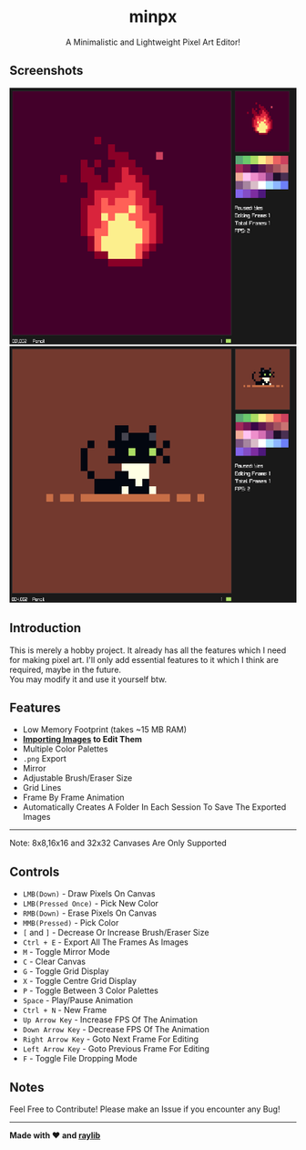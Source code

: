 <h1 align="center">
minpx</h1>
<p align="center">A Minimalistic and Lightweight Pixel Art Editor!</p>

## Screenshots
<img src="https://github.com/Datavorous/minpx/blob/main/media/demo2.PNG?raw=true" height="450" width="560">
<br>
<img src="https://raw.githubusercontent.com/Datavorous/minpx/main/media/demo1.PNG" height="450" width="560">

## Introduction
This is merely a hobby project. It already has all the features which I need for making pixel art. I'll only add essential features to it which I think are required, maybe in the future.<br>
You may modify it and use it yourself btw.

## Features
* Low Memory Footprint (takes ~15 MB RAM)
* **<a href="https://raw.githubusercontent.com/Datavorous/minpx/main/media/drop.gif">Importing Images</a> to Edit Them**
* Multiple Color Palettes
* ```.png``` Export
* Mirror
* Adjustable Brush/Eraser Size
* Grid Lines 
* Frame By Frame Animation
* Automatically Creates A Folder In Each Session To Save The Exported Images
- - - -
Note: 8x8,16x16 and 32x32 Canvases Are Only Supported

## Controls

* ```LMB(Down)``` - Draw Pixels On Canvas
* ```LMB(Pressed Once)``` - Pick New Color 
* ```RMB(Down)``` - Erase Pixels On Canvas
* ```MMB(Pressed)``` - Pick Color
* ```[``` and ```]``` - Decrease Or Increase Brush/Eraser Size
* ```Ctrl + E``` - Export All The Frames As Images
* ```M``` - Toggle Mirror Mode
* ```C``` - Clear Canvas
* ```G``` - Toggle Grid Display
* ```X``` - Toggle Centre Grid Display
* ```P``` - Toggle Between 3 Color Palettes
* ```Space``` - Play/Pause Animation
* ```Ctrl + N``` - New Frame
* ```Up Arrow Key``` - Increase FPS Of The Animation
* ```Down Arrow Key``` - Decrease FPS Of The Animation
* ```Right Arrow Key``` - Goto Next Frame For Editing
* ```Left Arrow Key``` - Goto Previous Frame For Editing
* ```F``` - Toggle File Dropping Mode

## Notes

Feel Free to Contribute! Please make an Issue if you encounter any Bug!
- - - -

**Made with ♥️ and <a href="https://raylib.com/">raylib</a>**

